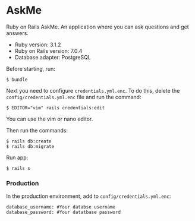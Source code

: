 # AskMe

Ruby on Rails AskMe. An application where you can ask questions and get answers.

* Ruby version: 3.1.2
* Ruby on Rails version: 7.0.4
* Database adapter: PostgreSQL

Before starting, run:

```
$ bundle
```

Next you need to configure `credentials.yml.enc`. To do this, delete the `config/credentials.yml.enc` file and run the command:

```
$ EDITOR="vim" rails credentials:edit
```

You can use the vim or nano editor.

Then run the commands:

```
$ rails db:create
$ rails db:migrate
```

Run app:

```
$ rails s
```

### Production

In the production environment, add to `config/credentials.yml.enc`:

```
database_username: #Your databse username
database_password: #Your datatbase password
```
